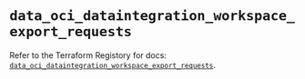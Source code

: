 # `data_oci_dataintegration_workspace_export_requests`

Refer to the Terraform Registory for docs: [`data_oci_dataintegration_workspace_export_requests`](https://registry.terraform.io/providers/oracle/oci/6.18.0/docs/data-sources/dataintegration_workspace_export_requests).
